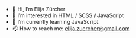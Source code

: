 - 👋 Hi, I’m Elija Zürcher
- 👀 I’m interested in HTML / SCSS / JavaScript
- 🌱 I’m currently learning JavaScript
- 📫 How to reach me: elija.zuercher@gmail.com

<!---
ElijaZuercher/ElijaZuercher is a ✨ special ✨ repository because its `README.md` (this file) appears on your GitHub profile.
You can click the Preview link to take a look at your changes.
--->
